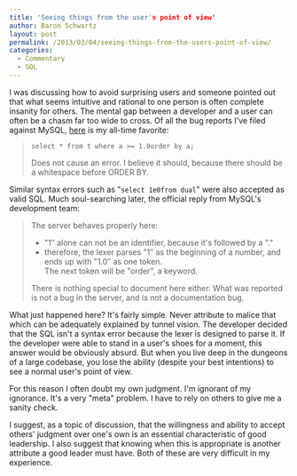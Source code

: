 ```yaml
---
title: 'Seeing things from the user's point of view'
author: Baron Schwartz
layout: post
permalink: /2013/03/04/seeing-things-from-the-users-point-of-view/
categories:
  - Commentary
  - SQL
---
```

I was discussing how to avoid surprising users and someone pointed out that what seems intuitive and rational to one person is often complete insanity for others. The mental gap between a developer and a user can often be a chasm far too wide to cross. Of all the bug reports I've filed against MySQL, [here][1] is my all-time favorite:

> `select * from t where a >= 1.0order by a;`
> 
> Does not cause an error. I believe it should, because there should be a whitespace before ORDER BY.

Similar syntax errors such as "`select 1e0from dual`" were also accepted as valid SQL. Much soul-searching later, the official reply from MySQL's development team:

> The server behaves properly here:  
> - "1&#8243; alone can not be an identifier, because it's followed by a "."  
> - therefore, the lexer parses "1&#8243; as the beginning of a number, and ends up with "1.0&#8243; as one token.  
> The next token will be "order", a keyword.
> 
> There is nothing special to document here either. What was reported is not a bug in the server, and is not a documentation bug.

What just happened here? It's fairly simple. Never attribute to malice that which can be adequately explained by tunnel vision. The developer decided that the SQL isn't a syntax error because the lexer is designed to parse it. If the developer were able to stand in a user's shoes for a moment, this answer would be obviously absurd. But when you live deep in the dungeons of a large codebase, you lose the ability (despite your best intentions) to see a normal user's point of view.

For this reason I often doubt my own judgment. I'm ignorant of my ignorance. It's a very "meta" problem. I have to rely on others to give me a sanity check. 

I suggest, as a topic of discussion, that the willingness and ability to accept others' judgment over one's own is an essential characteristic of good leadership. I also suggest that knowing when this is appropriate is another attribute a good leader must have. Both of these are very difficult in my experience.

 [1]: http://bugs.mysql.com/bug.php?id=44833
